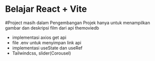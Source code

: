 # Belajar React + Vite
#Project masih dalam Pengembangan
Projek hanya untuk menampilkan gambar dan deskripsi film dari api themoviedb
- implementasi axios get api
- file .env untuk menyimpan link api
- implementasi useState dan useRef
- Tailwindcss, slider(Corousel)
